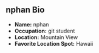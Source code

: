 ## nphan Bio
- **Name:** nphan
- **Occupation:** git student
- **Location:** Mountain View
- **Favorite Location Spot:** Hawaii

